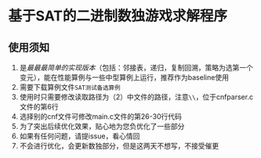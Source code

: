 # 基于SAT的二进制数独游戏求解程序



## 使用须知

1. 是*最最最简单的实现版本*（包括：邻接表，递归，复制回溯，策略为选第一个变元），能在性能算例与一些中型算例上运行，推荐作为baseline使用
2. 需要下载算例文件`SAT测试备选算例`
3. 使用时只需要修改读取路径为（2）中文件的路径，注意`\\`，位于cnfparser.c文件的第6行
4. 选择别的cnf文件可修改main.c文件的第26-30行代码
5. 为了突出后续优化效果，贴心地为您负优化了一些部分
6. 如果有任何问题，请提issue，看心情回
7. 不会进行优化，会更新数独部分，但是这两天不想写，不接受催更

